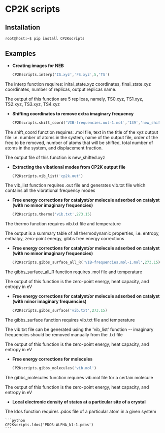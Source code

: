 # CP2K scripts
## Installation

```console
root@host:~$ pip install CP2Kscripts
```

## Examples

- **Creating images for NEB**

    ```python
    CP2Kscripts.interp('IS.xyz','FS.xyz',5,'TS')
    ```

The interp function requires: inital_state.xyz coordinates, final_state.xyz coordinates, number of replicas, output replicas name.

The output of this function are 5 replicas, namely, TS0.xyz, TS1.xyz, TS2.xyz, TS3.xyz, TS4.xyz



- **Shifting coordinates to remove extra imaginary frequency**

    ```python
    CP2Kscripts.shift_coord('VIB-frequencies.mol-1.mol','139','new_shifted.xyz',2,139,139,1)
    ```

The shift_coord function requires: .mol file, text in the title of the xyz output file i.e. number of atoms in the system, name of the output file, order of the freq to be removed, number of atoms that will be shifted, total number of atoms in the system, and displacement fraction.

The output file of this function is new_shifted.xyz 


- **Extracting the vibational modes from CP2K output file**

    ```python
    CP2Kscripts.vib_list('cp2k.out')
    ```

The vib_list function requires .out file and generates vib.txt file which contains all the vibrational frequency modes

- **Free energy corrections for catalyst/or molecule adsorbed on catalyst (with no minor imaginary frequencies)**

    ```python
    CP2Kscripts.thermo('vib.txt',273.15)
    ```

The thermo function requires vib.txt file and temperature

The output is a summary table of all thermodynamic properties, i.e. entropy, enthalpy, zero-point energy, gibbs free energy corrections
    
- **Free energy corrections for catalyst/or molecule adsorbed on catalyst (with no minor imaginary frequencies)**

    ```python
    CP2Kscripts.gibbs_surface_all_R('VIB-frequencies.mol-1.mol',273.15)
    ```

The gibbs_surface_all_R function requires .mol file and temperature

The output of this function is the zero-point energy, heat capacity, and entropy in eV 

- **Free energy corrections for  catalyst/or molecule adsorbed on catalyst (with minor imaginary frequencies)**

    ```python
    CP2Kscripts.gibbs_surface('vib.txt',273.15)
    ```

The gibbs_surface function requires vib.txt file and temperature

The vib.txt file can be generated using the 'vib_list' function -- imaginary frequencies should be removed manually from the .txt file

The output of this function is the zero-point energy, heat capacity, and entropy in eV 

- **Free energy corrections for molecules**

    ```python
    CP2Kscripts.gibbs_molecules('vib.mol')
    ```

The gibbs_molecules function requires vib.mol file for a certain molecule

The output of this function is the zero-point energy, heat capacity, and entropy in eV 

- **Local electronic density of states at a particular site of a crystal**

The ldos function requires .pdos file of a particular atom in a given system

    ```python
    CP2Kscripts.ldos('PDOS-ALPHA_k1-1.pdos')
    ```


